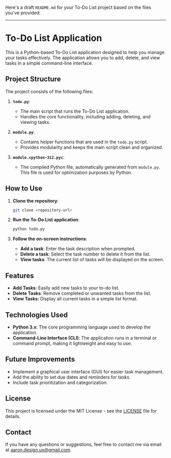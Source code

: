 Here's a draft `README.md` for your To-Do List project based on the files you've provided:

---

# To-Do List Application

This is a Python-based To-Do List application designed to help you manage your tasks effectively. The application allows you to add, delete, and view tasks in a simple command-line interface.

## Project Structure

The project consists of the following files:

1. **`todo.py`**:
   - The main script that runs the To-Do List application.
   - Handles the core functionality, including adding, deleting, and viewing tasks.

2. **`module.py`**:
   - Contains helper functions that are used in the `todo.py` script.
   - Provides modularity and keeps the main script clean and organized.

3. **`module.cpython-312.pyc`**:
   - The compiled Python file, automatically generated from `module.py`. This file is used for optimization purposes by Python.

## How to Use

1. **Clone the repository**:
   ```bash
   git clone <repository-url>
   ```

2. **Run the To-Do List application**:
   ```bash
   python todo.py
   ```

3. **Follow the on-screen instructions**:
   - **Add a task**: Enter the task description when prompted.
   - **Delete a task**: Select the task number to delete it from the list.
   - **View tasks**: The current list of tasks will be displayed on the screen.

## Features

- **Add Tasks**: Easily add new tasks to your to-do list.
- **Delete Tasks**: Remove completed or unwanted tasks from the list.
- **View Tasks**: Display all current tasks in a simple list format.

## Technologies Used

- **Python 3.x**: The core programming language used to develop the application.
- **Command-Line Interface (CLI)**: The application runs in a terminal or command prompt, making it lightweight and easy to use.

## Future Improvements

- Implement a graphical user interface (GUI) for easier task management.
- Add the ability to set due dates and reminders for tasks.
- Include task prioritization and categorization.

## License

This project is licensed under the MIT License - see the [LICENSE](LICENSE) file for details.

## Contact

If you have any questions or suggestions, feel free to contact me via email at [aaron.design.ux@gmail.com](aaron.design.ux@gmail.com).

